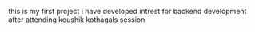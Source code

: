 this is my first project i have developed intrest for backend development after attending koushik kothagals session
